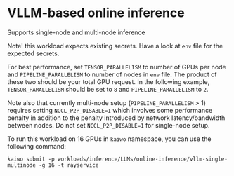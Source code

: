 # VLLM-based online inference

Supports single-node and multi-node inference

Note! this workload expects existing secrets. Have a look at `env` file for the expected secrets. 

For best performance, set `TENSOR_PARALLELISM` to number of GPUs per node and `PIPELINE_PARALLELISM` to number of nodes in `env` file. The product of these two should be your total GPU request. In the following example, `TENSOR_PARALLELISM` should be set to `8` and `PIPELINE_PARALLELISM` to `2`.

Note also that currently multi-node setup (`PIPELINE_PARALLELISM` > 1) requires setting `NCCL_P2P_DISABLE=1` which involves some performance penalty in addition to the penalty introduced by network latency/bandwidth between nodes. Do not set `NCCL_P2P_DISABLE=1` for single-node setup.

To run this workload on 16 GPUs in `kaiwo` namespace, you can use the following command:	 

`kaiwo submit -p workloads/inference/LLMs/online-inference/vllm-single-multinode -g 16 -t rayservice`

